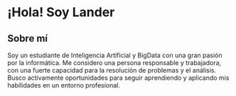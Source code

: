 # ¡Hola! Soy Lander


## Sobre mí
Soy un estudiante de Inteligencia Artificial y BigData con una gran pasión por la informática. Me considero una persona responsable y trabajadora, con una fuerte capacidad para la resolución de problemas y el análisis. Busco activamente oportunidades para seguir aprendiendo y aplicando mis habilidades en un entorno profesional.
